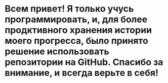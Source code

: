 # Всем привет! Я только учусь программировать, и, для более продктивного хранения истории моего прогресса, было принято решение использовать репозитории на GitHub. Спасибо за внимание, и всегда верьте в себя!
